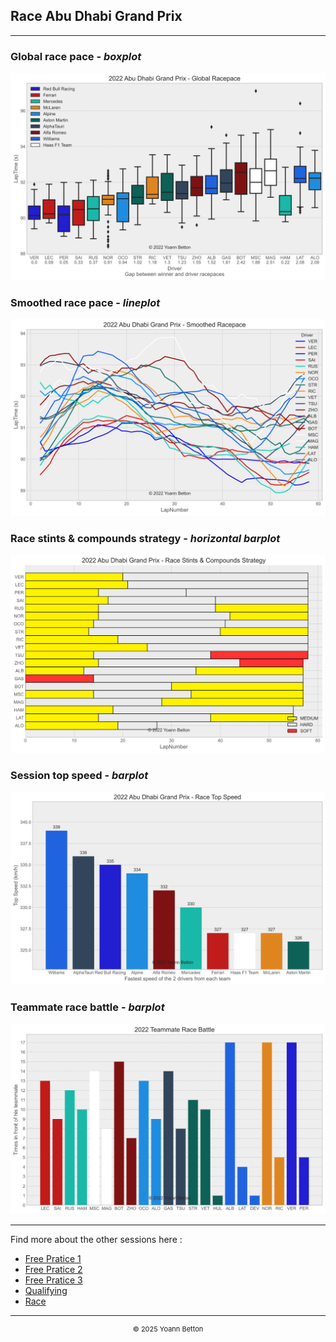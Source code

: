 ## Race Abu Dhabi Grand Prix

---

### Global race pace - *boxplot*

<img src="/output/2022-11-20_Abu_Dhabi_Grand_Prix/global_racepace_white.svg?raw=true"/>

### Smoothed race pace - *lineplot*

<img src="/output/2022-11-20_Abu_Dhabi_Grand_Prix/smoothed_racepace_white.svg?raw=true"/>

### Race stints & compounds strategy - *horizontal barplot*

<img src="/output/2022-11-20_Abu_Dhabi_Grand_Prix/race_stints_compounds_stategy_white.svg?raw=true"/>

### Session top speed - *barplot*

<img src="/output/2022-11-20_Abu_Dhabi_Grand_Prix/topspeed_race_white.svg?raw=true"/>

### Teammate race battle - *barplot*

<img src="/output/2022-11-20_Abu_Dhabi_Grand_Prix/teammates_race_battle_white.svg?raw=true"/>

--- 

Find more about the other sessions here :
  - [Free Pratice 1](/page/FP1/2022-11-20_Abu_Dhabi_Grand_Prix)  
  - [Free Pratice 2](/page/FP2/2022-11-20_Abu_Dhabi_Grand_Prix) 
  - [Free Pratice 3](/page/FP3/2022-11-20_Abu_Dhabi_Grand_Prix)
  - [Qualifying](/page/Qualifying/2022-11-20_Abu_Dhabi_Grand_Prix) 
  - [Race](/page/Race/2022-11-20_Abu_Dhabi_Grand_Prix)

---

<div style="text-align: center">
  <p style="font-size:11px">&copy; 2025 Yoann Betton</p>
</div>

<!-- ---

<p style="font-size:11px">Page generated from <a href="https://github.com/yoannbtn/yoannbtn.github.io">github.com/yoannbtn</a>.</p> -->